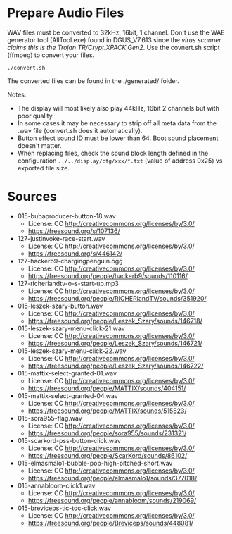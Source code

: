 # Prepare Audio Files

WAV files must be converted to 32kHz, 16bit, 1 channel.
Don't use the WAE generator tool (AllTool.exe) found in DGUS_V7.613 since the *virus scanner claims this is the Trojan TR/Crypt.XPACK.Gen2*.
Use the covnert.sh script (ffmpeg) to convert your files.
```
./convert.sh
```
The converted files can be found in the ./generated/ folder.

Notes:
* The display will most likely also play 44kHz, 16bit 2 channels but with poor quality.
* In some cases it may be necessary to strip off all meta data from the .wav file (convert.sh does it automatically).
* Button effect sound ID must be lower than 64. Boot sound placement doesn't matter.
* When replacing files, check the sound block length defined in the configuration `../../display/cfg/xxx/*.txt` (value of address 0x25) vs exported file size.

# Sources

* 015-bubaproducer-button-18.wav
  * License: CC http://creativecommons.org/licenses/by/3.0/
  * https://freesound.org/s/107136/
* 127-justinvoke-race-start.wav
  * License: CC http://creativecommons.org/licenses/by/3.0/
  * https://freesound.org/s/446142/
* 127-hackerb9-chargingpenguin.ogg
  * License: CC http://creativecommons.org/licenses/by/3.0/
  * https://freesound.org/people/hackerb9/sounds/110116/
* 127-richerlandtv-o-s-start-up.mp3
  * License: CC http://creativecommons.org/licenses/by/3.0/
  * https://freesound.org/people/RICHERlandTV/sounds/351920/
* 015-leszek-szary-button.wav
  * License: CC http://creativecommons.org/licenses/by/3.0/
  * https://freesound.org/people/Leszek_Szary/sounds/146718/
* 015-leszek-szary-menu-click-21.wav
  * License: CC http://creativecommons.org/licenses/by/3.0/
  * https://freesound.org/people/Leszek_Szary/sounds/146721/
* 015-leszek-szary-menu-click-22.wav
  * License: CC http://creativecommons.org/licenses/by/3.0/
  * https://freesound.org/people/Leszek_Szary/sounds/146722/
* 015-mattix-select-granted-01.wav
  * License: CC http://creativecommons.org/licenses/by/3.0/
  * https://freesound.org/people/MATTIX/sounds/404151/
* 015-mattix-select-granted-04.wav
  * License: CC http://creativecommons.org/licenses/by/3.0/
  * https://freesound.org/people/MATTIX/sounds/515823/
* 015-sora955-flag.wav
  * License: CC http://creativecommons.org/licenses/by/3.0/
  * https://freesound.org/people/sora955/sounds/231321/
* 015-scarkord-pss-button-click.wav
  * License: CC http://creativecommons.org/licenses/by/3.0/
  * https://freesound.org/people/ScarKord/sounds/86102/
* 015-elmasmalo1-bubble-pop-high-pitched-short.wav
  * License: CC http://creativecommons.org/licenses/by/3.0/
  * https://freesound.org/people/elmasmalo1/sounds/377018/
* 015-annabloom-click1.wav
  * License: CC http://creativecommons.org/licenses/by/3.0/
  * https://freesound.org/people/annabloom/sounds/219069/
* 015-breviceps-tic-toc-click.wav
  * License: CC http://creativecommons.org/licenses/by/3.0/
  * https://freesound.org/people/Breviceps/sounds/448081/
